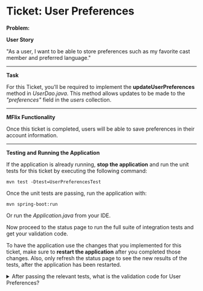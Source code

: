 Ticket: User Preferences
========================

**Problem:**

**User Story**

"As a user, I want to be able to store preferences such as my favorite cast member and preferred language."

---

**Task**

For this Ticket, you'll be required to implement the **updateUserPreferences** method in _UserDao.java_. This method allows updates to be made to the _"preferences"_ field in the _users_ collection.

---

**MFlix Functionality**

Once this ticket is completed, users will be able to save preferences in their account information.

---

**Testing and Running the Application**

If the application is already running, **stop the application** and run the unit tests for this ticket by executing the following command:

```
mvn test -Dtest=UserPreferencesTest
```

Once the unit tests are passing, run the application with:

```
mvn spring-boot:run
```

Or run the _Application.java_ from your IDE.

Now proceed to the status page to run the full suite of integration tests and get your validation code.

To have the application use the changes that you implemented for this ticket, make sure to **restart the application** after you completed those changes. Also, only refresh the status page to see the new results of the tests, after the application has been restarted.

<details> 
  <summary>After passing the relevant tests, what is the validation code for User Preferences?</summary>
   Answer: 5aabe31503ac76bc4f73e267
</details>